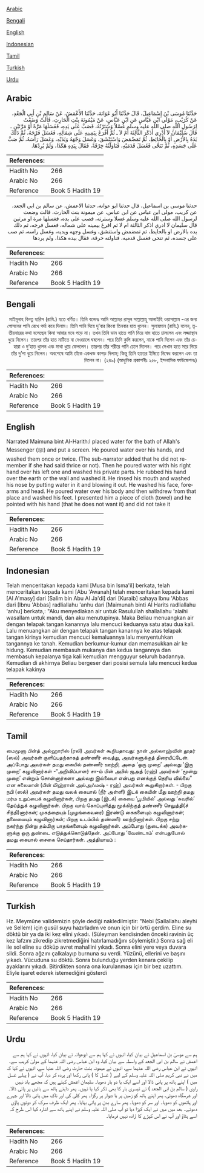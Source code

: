 [Arabic](#arabic)

[Bengali](#bengali)

[English](#english)

[Indonesian](#indonesian)

[Tamil](#tamil)

[Turkish](#turkish)

[Urdu](#urdu)

## Arabic


<div dir="rtl" lang="ar" style={{fontSize:'larger',backgroundColor:'#f8f9fa',padding:20}}>
حَدَّثَنَا مُوسَى بْنُ إِسْمَاعِيلَ، قَالَ حَدَّثَنَا أَبُو عَوَانَةَ، حَدَّثَنَا الأَعْمَشُ، عَنْ سَالِمِ بْنِ أَبِي الْجَعْدِ، عَنْ كُرَيْبٍ، مَوْلَى ابْنِ عَبَّاسٍ عَنِ ابْنِ عَبَّاسٍ، عَنْ مَيْمُونَةَ بِنْتِ الْحَارِثِ، قَالَتْ وَضَعْتُ لِرَسُولِ اللَّهِ صلى الله عليه وسلم غُسْلاً وَسَتَرْتُهُ، فَصَبَّ عَلَى يَدِهِ، فَغَسَلَهَا مَرَّةً أَوْ مَرَّتَيْنِ ـ قَالَ سُلَيْمَانُ لاَ أَدْرِي أَذَكَرَ الثَّالِثَةَ أَمْ لاَ ـ ثُمَّ أَفْرَغَ بِيَمِينِهِ عَلَى شِمَالِهِ، فَغَسَلَ فَرْجَهُ، ثُمَّ دَلَكَ يَدَهُ بِالأَرْضِ أَوْ بِالْحَائِطِ، ثُمَّ تَمَضْمَضَ وَاسْتَنْشَقَ، وَغَسَلَ وَجْهَهُ وَيَدَيْهِ، وَغَسَلَ رَأْسَهُ، ثُمَّ صَبَّ عَلَى جَسَدِهِ، ثُمَّ تَنَحَّى فَغَسَلَ قَدَمَيْهِ، فَنَاوَلْتُهُ خِرْقَةً، فَقَالَ بِيَدِهِ هَكَذَا، وَلَمْ يُرِدْهَا‏.‏
</div>
<div style={{backgroundColor:'#f8f9fa',padding:20, marginBottom: 10}}><table> <thead> <tr> <th>References:</th> <th></th> </tr> </thead> <tbody><tr><td>Hadith No</td><td>266</td></tr><tr><td>Arabic No</td><td>266</td></tr><tr><td>Reference</td><td>Book 5 Hadith 19</td></tr></tbody></table></div>


<div dir="rtl" lang="ar" style={{fontSize:'larger',backgroundColor:'#f8f9fa',padding:20}}>
حدثنا موسى بن اسماعيل، قال حدثنا ابو عوانة، حدثنا الاعمش، عن سالم بن ابي الجعد، عن كريب، مولى ابن عباس عن ابن عباس، عن ميمونة بنت الحارث، قالت وضعت لرسول الله صلى الله عليه وسلم غسلا وسترته، فصب على يده، فغسلها مرة او مرتين قال سليمان لا ادري اذكر الثالثة ام لا ثم افرغ بيمينه على شماله، فغسل فرجه، ثم دلك يده بالارض او بالحايط، ثم تمضمض واستنشق، وغسل وجهه ويديه، وغسل راسه، ثم صب على جسده، ثم تنحى فغسل قدميه، فناولته خرقة، فقال بيده هكذا، ولم يردها
</div>
<div style={{backgroundColor:'#f8f9fa',padding:20, marginBottom: 10}}><table> <thead> <tr> <th>References:</th> <th></th> </tr> </thead> <tbody><tr><td>Hadith No</td><td>266</td></tr><tr><td>Arabic No</td><td>266</td></tr><tr><td>Reference</td><td>Book 5 Hadith 19</td></tr></tbody></table></div>

## Bengali


<div dir="rtl" lang="bn" style={{fontSize:'larger',backgroundColor:'#f8f9fa',padding:20}}>
মাইমূনাহ বিনতু হারিস (রাযি.) হতে বর্ণিত। তিনি বলেনঃ আমি আল্লাহর রাসূল সাল্লাল্লাহু আলাইহি ওয়াসাল্লাম -এর জন্য গোসলের পানি রেখে পর্দা করে দিলাম। তিনি পানি দিয়ে দু’বার কিংবা তিনবার হাত ধুলেন। সুলায়মান (রাযি.) বলেন, তৃতীয়বারের কথা বলেছেন কিনা আমার মনে পড়ে না। তখন তিনি ডান হাতে পানি নিয়ে বাম হাতে ঢাললেন এবং লজ্জাস্থান ধুয়ে নিলেন। তারপর তাঁর হাত মাটিতে বা দেওয়ালে ঘষলেন। পরে তিনি কুলি করলেন, নাকে পানি দিলেন এবং তাঁর চেহারা ও দু’হাত ধুলেন এবং মাথা ধুয়ে ফেললেন। তারপর তাঁর শরীরে পানি ঢেলে দিলেন। পরে সেখান হতে সরে গিয়ে তাঁর দু’পা ধুয়ে নিলেন। অবশেষে আমি তাঁকে একখন্ড কাপড় দিলাম; কিন্তু তিনি হাতের ইঙ্গিতে নিষেধ করলেন এবং তা নিলেন না। (২৪৯) (আধুনিক প্রকাশনীঃ ২৫৮, ইসলামিক ফাউন্ডেশনঃ)
</div>
<div style={{backgroundColor:'#f8f9fa',padding:20, marginBottom: 10}}><table> <thead> <tr> <th>References:</th> <th></th> </tr> </thead> <tbody><tr><td>Hadith No</td><td>266</td></tr><tr><td>Arabic No</td><td>266</td></tr><tr><td>Reference</td><td>Book 5 Hadith 19</td></tr></tbody></table></div>

## English


<div dir="ltr" lang="en" style={{fontSize:'larger',backgroundColor:'#f8f9fa',padding:20}}>
Narrated Maimuna bint Al-Harith:I placed water for the bath of Allah's Messenger (ﷺ) and put a screen. He poured water over his hands, and washed them once or twice. (The sub-narrator added that he did not remember if she had said thrice or not). Then he poured water with his right hand over his left one and washed his private parts. He rubbed his hand over the earth or the wall and washed it. He rinsed his mouth and washed his nose by putting water in it and blowing it out. He washed his face, forearms and head. He poured water over his body and then withdrew from that place and washed his feet. I presented him a piece of cloth (towel) and he pointed with his hand (that he does not want it) and did not take it
</div>
<div style={{backgroundColor:'#f8f9fa',padding:20, marginBottom: 10}}><table> <thead> <tr> <th>References:</th> <th></th> </tr> </thead> <tbody><tr><td>Hadith No</td><td>266</td></tr><tr><td>Arabic No</td><td>266</td></tr><tr><td>Reference</td><td>Book 5 Hadith 19</td></tr></tbody></table></div>

## Indonesian


<div dir="ltr" lang="id" style={{fontSize:'larger',backgroundColor:'#f8f9fa',padding:20}}>
Telah menceritakan kepada kami [Musa bin Isma'il] berkata, telah menceritakan kepada kami [Abu 'Awanah] telah menceritakan kepada kami [Al A'masy] dari [Salim bin Abu Al Ja'di] dari [Kuraib] sahaya Ibnu 'Abbas dari [Ibnu 'Abbas] radliallahu 'anhu dari [Maimunah binti Al Harits radliallahu 'anhu] berkata,: "Aku menyediakan air untuk Rasulullah shallallahu 'alaihi wasallam untuk mandi, dan aku menutupinya. Maka Beliau menuangkan air dengan telapak tangan kanannya lalu mencuci keduanya satu atau dua kali. Lalu menuangkan air dengan telapak tangan kanannya ke atas telapak tangan kirinya kemudian mencuci kemaluannya lalu menyentuhkan tangannya ke tanah. Kemudian berkumur-kumur dan memasukkan air ke hidung. Kemudian membasuh mukanya dan kedua tangannya dan membasuh kepalanya tiga kali kemudian mengguyur seluruh badannya. Kemudian di akhirnya Beliau bergeser dari posisi semula lalu mencuci kedua telapak kakinya
</div>
<div style={{backgroundColor:'#f8f9fa',padding:20, marginBottom: 10}}><table> <thead> <tr> <th>References:</th> <th></th> </tr> </thead> <tbody><tr><td>Hadith No</td><td>266</td></tr><tr><td>Arabic No</td><td>266</td></tr><tr><td>Reference</td><td>Book 5 Hadith 19</td></tr></tbody></table></div>

## Tamil


<div dir="ltr" lang="ta" style={{fontSize:'larger',backgroundColor:'#f8f9fa',padding:20}}>
மைமூனா பின்த் அல்ஹாரிஸ் (ரலி) அவர்கள் கூறியதாவது: நான் அல்லாஹ்வின் தூதர் (ஸல்) அவர்கள் குளிப்பதற்காகத் தண்ணீர் வைத்து, அவர்களுக்குத் திரையிட்டேன். அப்போது அவர்கள் தமது கையில் தண்ணீர் ஊற்றி, அதை ‘ஒரு முறை’ அல்லது ‘இரு முறை’ கழுவினார்கள் -“அறிவிப்பாளர் சா-ம் பின் அபில் ஜஅத் (ரஹ்) அவர்கள் ‘மூன்று முறை’ என்றும் சொன்னார்களா அல்லது இல்லையா என்பது எனக்குத் தெரிய வில்லை” என சுலைமான் (பின் மிஹ்ரான் அல்அஃமஷ் - ரஹ்) அவர்கள் கூறுகிறார்கள். - பிறகு நபி (ஸல்) அவர்கள் தமது வலக் கையால் (நீர் அள்ளி) இடக் கையின் மீது ஊற்றி தமது மர்ம உறுப்பைக் கழுவினார்கள், பிறகு தமது (இடக்) கையை ‘பூமியில்’ அல்லது ‘சுவரில்’ தேய்த்துக் கழுவினார்கள். பிறகு வாய் கொப்புளித்து மூக்கிற்குத் தண்ணீர் செலுத்தி(ச் சிந்தி)னார்கள்; முகத்தையும் (முழங்கைவரை) இரண்டு கைகளையும் கழுவினார்கள்; தலையையும் கழுவினார்கள்; பிறகு உடம்பில் தண்ணீர் ஊற்றினார்கள். பிறகு சற்று நகர்ந்து நின்று தம்மிரு பாதங்களையும் கழுவினார்கள். அப்போது (துடைக்க) அவர்களுக்கு ஒரு துண்டை எடுத்துக்கொடுத்தேன். அப்போது ‘வேண்டாம்’ என்பதுபோல் தமது கையால் சைகை செய்தார்கள். அத்தியாயம் :
</div>
<div style={{backgroundColor:'#f8f9fa',padding:20, marginBottom: 10}}><table> <thead> <tr> <th>References:</th> <th></th> </tr> </thead> <tbody><tr><td>Hadith No</td><td>266</td></tr><tr><td>Arabic No</td><td>266</td></tr><tr><td>Reference</td><td>Book 5 Hadith 19</td></tr></tbody></table></div>

## Turkish


<div dir="ltr" lang="tr" style={{fontSize:'larger',backgroundColor:'#f8f9fa',padding:20}}>
Hz. Meymûne validemizin şöyle dediği nakledilmiştir: "Nebi (Sallallahu aleyhi ve Sellem) için gusül suyu hazırladım ve onun için bir örtü gerdim. Eline su döktü bir ya da iki kez elini yıkadı. (Süleyman kendisinden önceki ravinin üç kez lafzını zikredip zikretmediğini hatırlamadığını söylemiştir.) Sonra sağ eli ile sol eline su döküp avret mahallini yıkadı. Sonra elini yere veya duvara sildi. Sonra ağzını çalkalayıp burnuna su verdi. Yüzünü, ellerini ve başını yıkadı. Vücuduna su döktü. Sonra bulunduğu yerden kenara çekilip ayaklarını yıkadı. Bitirdikten sonra ona kurulanması için bir bez uzattım. Eliyle işaret ederek iste­mediğini gösterdi
</div>
<div style={{backgroundColor:'#f8f9fa',padding:20, marginBottom: 10}}><table> <thead> <tr> <th>References:</th> <th></th> </tr> </thead> <tbody><tr><td>Hadith No</td><td>266</td></tr><tr><td>Arabic No</td><td>266</td></tr><tr><td>Reference</td><td>Book 5 Hadith 19</td></tr></tbody></table></div>

## Urdu


<div dir="rtl" lang="ur" style={{fontSize:'larger',backgroundColor:'#f8f9fa',padding:20}}>
ہم سے موسیٰ بن اسماعیل نے بیان کیا، انہوں نے کہا ہم سے ابوعوانہ نے بیان کیا، انہوں نے کہا ہم سے اعمش نے سالم بن ابی الجعد کے واسطہ سے بیان کیا، وہ ابن عباس رضی اللہ عنہما کے مولیٰ کریب سے، انہوں نے ابن عباس رضی اللہ عنہما سے، انہوں نے میمونہ بنت حارث رضی اللہ عنہا سے، انہوں نے کہا کہ میں نے نبی کریم صلی اللہ علیہ وسلم کے لیے ( غسل کا ) پانی رکھا اور پردہ کر دیا، آپ نے ( پہلے غسل میں ) اپنے ہاتھ پر پانی ڈالا اور اسے ایک یا دو بار دھویا۔ سلیمان اعمش کہتے ہیں کہ مجھے یاد نہیں راوی ( سالم بن ابی الجعد ) نے تیسری بار کا بھی ذکر کیا یا نہیں۔ پھر داہنے ہاتھ سے بائیں پر پانی ڈالا۔ اور شرمگاہ دھوئی، پھر اپنے ہاتھ کو زمین پر یا دیوار پر رگڑا۔ پھر کلی کی اور ناک میں پانی ڈالا اور چہرے اور ہاتھوں کو دھویا۔ اور سر کو دھویا۔ پھر سارے بدن پر پانی بہایا۔ پھر ایک طرف سرک کر دونوں پاؤں دھوئے۔ بعد میں میں نے ایک کپڑا دیا تو آپ صلی اللہ علیہ وسلم نے اپنے ہاتھ سے اشارہ کیا اس طرح کہ اسے ہٹاؤ اور آپ نے اس کپڑے کا ارادہ نہیں فرمایا۔
</div>
<div style={{backgroundColor:'#f8f9fa',padding:20, marginBottom: 10}}><table> <thead> <tr> <th>References:</th> <th></th> </tr> </thead> <tbody><tr><td>Hadith No</td><td>266</td></tr><tr><td>Arabic No</td><td>266</td></tr><tr><td>Reference</td><td>Book 5 Hadith 19</td></tr></tbody></table></div>